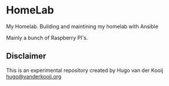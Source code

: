 # HomeLab

My Homelab. Building and maintining my homelab with Ansible

Mainly a bunch of Raspberry PI's.

## Disclaimer

This is an experimental repository created by Hugo van der Kooij <hugo@vanderkooij.org>


